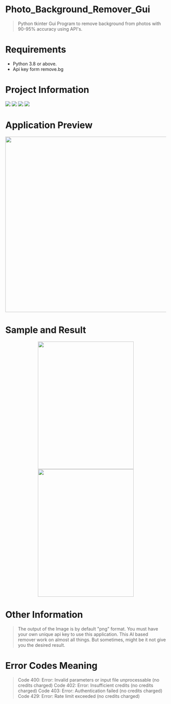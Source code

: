 # Photo_Background_Remover_Gui
> Python tkinter Gui Program to remove background from photos with 90-95% accuracy using API's.

# Requirements
- Python 3.8 or above.<br>
- Api key form remove.bg 

# Project Information
<p align="left">  
<img src="https://img.shields.io/badge/Language-Python-brightgreen">
<img src="https://img.shields.io/badge/Platform-Windows-blue">
<img src="https://img.shields.io/badge/GUI-Tkinter-blueviolet">
<img src="https://img.shields.io/badge/Version%20-2.1-ff69b4">

</p>

# Application Preview

<p align="center">
 <img height="550px" width="800px" src="https://github.com/navdeepm20/Photo_Background_Remover_Gui/blob/master/sample/backgroundremover.png">
</p>

# Sample and Result 
<p align="center">
  <img height="400x" width="300px" src="https://github.com/navdeepm20/Photo_Background_Remover_Gui/blob/master/sample/sample1.jpg">
  <img height="400x" width="300px" src="https://github.com/navdeepm20/Photo_Background_Remover_Gui/blob/master/sample/removed.png">
  
 </p>
 
 # Other Information
 
 > The output of the Image is by default "png" format.
 > You must have your own unique api key to use this application.
 > This AI based remover work on almost all things. But sometimes, might be it not give you the desired result.
 
 # Error Codes Meaning
 
 > Code 400: Error: Invalid parameters or input file unprocessable (no credits charged)
 > Code 402: Error: Insufficient credits (no credits charged)
 > Code 403: Error: Authentication failed (no credits charged)
 > Code 429: Error: Rate limit exceeded (no credits charged)
 
  
